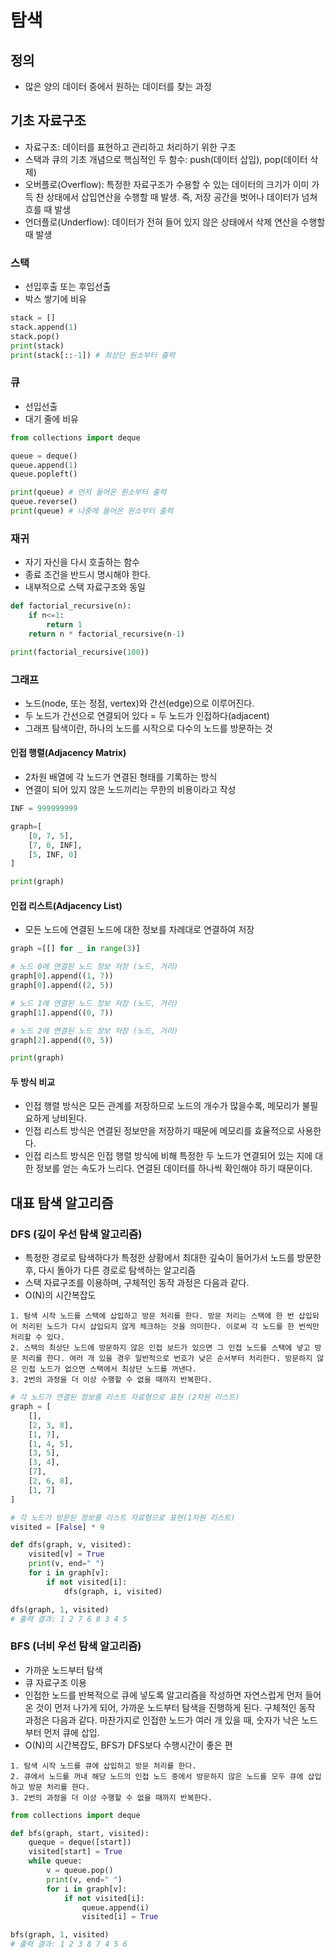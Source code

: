 # 탐색

## 정의

- 많은 양의 데이터 중에서 원하는 데이터를 찾는 과정

## 기초 자료구조

- 자료구조: 데이터를 표현하고 관리하고 처리하기 위한 구조
- 스택과 큐의 기초 개념으로 핵심적인 두 함수: push(데이터 삽입), pop(데이터 삭제)
- 오버플로(Overflow): 특정한 자료구조가 수용할 수 있는 데이터의 크기가 이미 가득 찬 상태에서 삽입연산을 수행할 때 발생. 즉, 저장 공간을 벗어나 데이터가 넘쳐흐를 때 발생
- 언더플로(Underflow): 데이터가 전혀 들어 있지 않은 상태에서 삭제 연산을 수행할 때 발생

### 스택

- 선입후출 또는 후입선출
- 박스 쌓기에 비유

```python
stack = []
stack.append(1)
stack.pop()
print(stack)
print(stack[::-1]) # 최상단 원소부터 출력
```

### 큐

- 선입선출
- 대기 줄에 비유

```python
from collections import deque

queue = deque()
queue.append(1)
queue.popleft()

print(queue) # 먼저 들어온 원소부터 출력
queue.reverse()
print(queue) # 나중에 들어온 원소부터 출력
```

### 재귀

- 자기 자신을 다시 호출하는 함수
- 종료 조건을 반드시 명시해야 한다.
- 내부적으로 스택 자료구조와 동일

```python
def factorial_recursive(n):
    if n<=1:
        return 1
    return n * factorial_recursive(n-1)

print(factorial_recursive(100))
```

### 그래프

- 노드(node, 또는 정점, vertex)와 간선(edge)으로 이루어진다.
- 두 노드가 간선으로 연결되어 있다 = 두 노드가 인접하다(adjacent)
- 그래프 탐색이란, 하나의 노드를 시작으로 다수의 노드를 방문하는 것

#### 인접 행렬(Adjacency Matrix)

- 2차원 배열에 각 노드가 연결된 형태를 기록하는 방식
- 연결이 되어 있지 않은 노드끼리는 무한의 비용이라고 작성

```python
INF = 999999999

graph=[
    [0, 7, 5],
    [7, 0, INF],
    [5, INF, 0]
]

print(graph)
```

#### 인접 리스트(Adjacency List)

- 모든 노드에 연결된 노드에 대한 정보를 차례대로 연결하여 저장

```python
graph =[[] for _ in range(3)]

# 노드 0에 연결된 노드 정보 저장 (노드, 거리)
graph[0].append((1, 7))
graph[0].append((2, 5))

# 노드 1에 연결된 노드 정보 저장 (노드, 거리)
graph[1].append((0, 7))

# 노드 2에 연결된 노드 정보 저장 (노드, 거리)
graph[2].append((0, 5))

print(graph)
```

#### 두 방식 비교

- 인접 행렬 방식은 모든 관계를 저장하므로 노드의 개수가 많을수록, 메모리가 불필요하게 낭비된다.
- 인접 리스트 방식은 연결된 정보만을 저장하기 때문에 메모리를 효율적으로 사용한다.
- 인접 리스트 방식은 인접 행렬 방식에 비해 특정한 두 노드가 연결되어 있는 지에 대한 정보를 얻는 속도가 느리다. 연결된 데이터를 하나씩 확인해야 하기 때문이다.

## 대표 탐색 알고리즘

### DFS (깊이 우선 탐색 알고리즘)

- 특정한 경로로 탐색하다가 특정한 상황에서 최대한 깊숙이 들어가서 노드를 방문한 후, 다시 돌아가 다른 경로로 탐색하는 알고리즘
- 스택 자료구조를 이용하며, 구체적인 동작 과정은 다음과 같다.
- O(N)의 시간복잡도

```
1. 탐색 시작 노드를 스택에 삽입하고 방문 처리를 한다. 방문 처리는 스택에 한 번 삽입되어 처리된 노드가 다시 삽입되지 않게 체크하는 것을 의미한다. 이로써 각 노드를 한 번씩만 처리할 수 있다.
2. 스택의 최상단 노드에 방문하지 않은 인접 보드가 있으면 그 인접 노드를 스택에 넣고 방문 처리를 한다. 여러 개 있을 경우 일반적으로 번호가 낮은 순서부터 처리한다. 방문하지 않은 인접 노드가 없으면 스택에서 최상단 노드를 꺼낸다.
3. 2번의 과정을 더 이상 수행할 수 없을 때까지 반복한다.
```

```python
# 각 노드가 연결된 정보를 리스트 자료형으로 표현 (2차원 리스트)
graph = [
    [],
    [2, 3, 8],
    [1, 7],
    [1, 4, 5],
    [3, 5],
    [3, 4],
    [7],
    [2, 6, 8],
    [1, 7]
]

# 각 노드가 방문된 정보를 리스트 자료형으로 표현(1차원 리스트)
visited = [False] * 9

def dfs(graph, v, visited):
    visited[v] = True
    print(v, end=" ")
    for i in graph[v]:
        if not visited[i]:
            dfs(graph, i, visited)

dfs(graph, 1, visited)
# 출력 결과: 1 2 7 6 8 3 4 5
```

### BFS (너비 우선 탐색 알고리즘)

- 가까운 노드부터 탐색
- 큐 자료구조 이용
- 인접한 노드를 반복적으로 큐에 넣도록 알고리즘을 작성하면 자연스럽게 먼저 들어온 것이 먼저 나가게 되어, 가까운 노드부터 탐색을 진행하게 된다. 구체적인 동작 과정은 다음과 같다. 마찬가지로 인접한 노드가 여러 개 있을 때, 숫자가 낙은 노드부터 먼저 큐에 삽입.
- O(N)의 시간복잡도, BFS가 DFS보다 수행시간이 좋은 편

```
1. 탐색 시작 노드를 큐에 삽입하고 방문 처리를 한다.
2. 큐에서 노드를 꺼내 해당 노드의 인접 노드 중에서 방문하지 않은 노드를 모두 큐에 삽입하고 방문 처리를 한다.
3. 2번의 과정을 더 이상 수행할 수 없을 때까지 반복한다.
```

```python
from collections import deque

def bfs(graph, start, visited):
    queque = deque([start])
    visited[start] = True
    while queue:
        v = queue.pop()
        print(v, end=" ")
        for i in graph[v]:
            if not visited[i]:
                queue.append(i)
                visited[i] = True

bfs(graph, 1, visited)
# 출력 결과: 1 2 3 8 7 4 5 6
```
